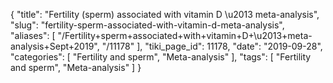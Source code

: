 {
    "title": "Fertility (sperm) associated with vitamin D \u2013 meta-analysis",
    "slug": "fertility-sperm-associated-with-vitamin-d-meta-analysis",
    "aliases": [
        "/Fertility+sperm+associated+with+vitamin+D+\u2013+meta-analysis+Sept+2019",
        "/11178"
    ],
    "tiki_page_id": 11178,
    "date": "2019-09-28",
    "categories": [
        "Fertility and sperm",
        "Meta-analysis"
    ],
    "tags": [
        "Fertility and sperm",
        "Meta-analysis"
    ]
}